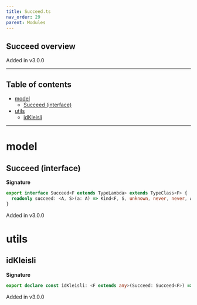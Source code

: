```yaml
---
title: Succeed.ts
nav_order: 29
parent: Modules
---
```


## Succeed overview

Added in v3.0.0

---

<h2 class="text-delta">Table of contents</h2>

- [model](#model)
  - [Succeed (interface)](#succeed-interface)
- [utils](#utils)
  - [idKleisli](#idkleisli)

---

# model

## Succeed (interface)

**Signature**

```ts
export interface Succeed<F extends TypeLambda> extends TypeClass<F> {
  readonly succeed: <A, S>(a: A) => Kind<F, S, unknown, never, never, A>
}
```

Added in v3.0.0

# utils

## idKleisli

**Signature**

```ts
export declare const idKleisli: <F extends any>(Succeed: Succeed<F>) => any
```

Added in v3.0.0
